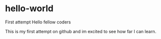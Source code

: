 # hello-world
First attempt 
Hello fellow coders

This is my first attempt on github and im excited to see how far I can learn.
